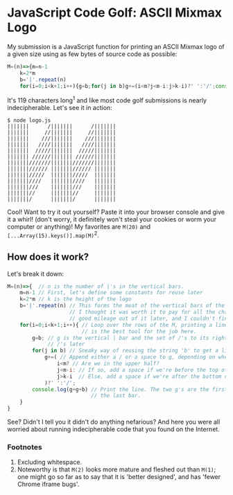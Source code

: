 # JavaScript Code Golf: ASCII Mixmax Logo

My submission is a JavaScript function for printing an ASCII Mixmax logo of a given size using as few bytes of source code as possible: 

```js
M=(n)=>{m=n-1
	k=2*m
	b='|'.repeat(n)
	for(i=0;i<k+1;i++){g=b;for(j in b)g+=(i<m?j<m-i:j>k-i)?' ':'/';console.log(g+g+b)}}
```

It's 119 characters long<sup>1</sup> and like most code golf submissions is nearly indecipherable. Let's see it in action:

```
$ node logo.js
|||||||      /|||||||      /|||||||
|||||||     //|||||||     //|||||||
|||||||    ///|||||||    ///|||||||
|||||||   ////|||||||   ////|||||||
|||||||  /////|||||||  /////|||||||
||||||| //////||||||| //////|||||||
|||||||///////|||||||///////|||||||
|||||||////// |||||||////// |||||||
|||||||/////  |||||||/////  |||||||
|||||||////   |||||||////   |||||||
|||||||///    |||||||///    |||||||
|||||||//     |||||||//     |||||||
|||||||/      |||||||/      |||||||
```

Cool! Want to try it out yourself? Paste it into your browser console and give it a whirl! (don't worry, it definitely won't steal your cookies or worm your computer or anything)! My favorites are `M(20)` and `[...Array(15).keys()].map(M)`<sup>2</sup>. 

## How does it work?
Let's break it down:
```js
M=(n)=>{  // n is the number of |'s in the vertical bars.
	m=n-1 // First, let's define some constants for reuse later
	k=2*m // k is the height of the logo
	b='|'.repeat(n) // This forms the meat of the vertical bars of the M.
	                // I thought it was worth it to pay for all the characters in .repeat since we can get some
	                // good mileage out of it later, and I couldn't find a better way of repeating a character.
	for(i=0;i<k+1;i++){ // Loop over the rows of the M, printing a line for each row. Turns out a simple for loop 
                        // is the best tool for the job here.
		g=b; // g is the vertical | bar and the set of /'s to its right. Start with just the |'s, we'll add the 
		     // /'s later
		for(j in b) // Sneaky way of reusing the string 'b' to get a list of numbers going from 1 to n
			g+=( // Append either a / or a space to g, depending on where we are in the logo.
				i<m? // Are we in the upper half?
				j<m-i: // If so, add a space if we're before the top of the diagonal, else add a '/'
				j>k-i  // Else, add a space if we're after the bottom of the diagonal, else add a '/'
			)?' ':'/';
		console.log(g+g+b) // Print the line. The two g's are the first two bar-diagonal pairs, and the b is
						   // the last bar.
	}
}
```

See? Didn't I tell you it didn't do anything nefarious? And here you were all worried about running indecipherable code that you found on the Internet.

### Footnotes

1. Excluding whitespace.
2. Noteworthy is that `M(2)` looks more mature and fleshed out than `M(1)`; one might go so far as to say that it is 'better designed', and has 'fewer Chrome iframe bugs'.

